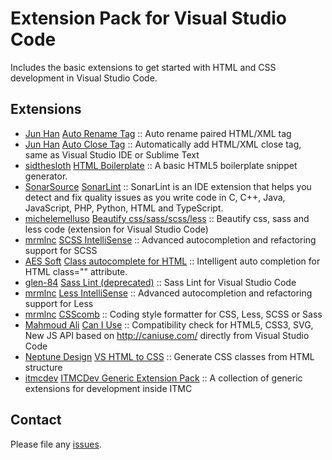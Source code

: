 # Extension Pack for Visual Studio Code

Includes the basic extensions to get started with HTML and CSS development in Visual Studio Code.

## Extensions

<!-- +Extensions -->
* [Jun Han](https://marketplace.visualstudio.com/publishers/formulahendry) [Auto Rename Tag](https://marketplace.visualstudio.com/items?itemName=formulahendry.auto-rename-tag) :: Auto rename paired HTML/XML tag
* [Jun Han](https://marketplace.visualstudio.com/publishers/formulahendry) [Auto Close Tag](https://marketplace.visualstudio.com/items?itemName=formulahendry.auto-close-tag) :: Automatically add HTML/XML close tag, same as Visual Studio IDE or Sublime Text
* [sidthesloth](https://marketplace.visualstudio.com/publishers/sidthesloth) [HTML Boilerplate](https://marketplace.visualstudio.com/items?itemName=sidthesloth.html5-boilerplate) :: A basic HTML5 boilerplate snippet generator.
* [SonarSource](https://marketplace.visualstudio.com/publishers/SonarSource) [SonarLint](https://marketplace.visualstudio.com/items?itemName=SonarSource.sonarlint-vscode) :: SonarLint is an IDE extension that helps you detect and fix quality issues as you write code in C, C++, Java, JavaScript, PHP, Python, HTML and TypeScript.
* [michelemelluso](https://marketplace.visualstudio.com/publishers/michelemelluso) [Beautify css/sass/scss/less](https://marketplace.visualstudio.com/items?itemName=michelemelluso.code-beautifier) :: Beautify css, sass and less code (extension for Visual Studio Code)
* [mrmlnc](https://marketplace.visualstudio.com/publishers/mrmlnc) [SCSS IntelliSense](https://marketplace.visualstudio.com/items?itemName=mrmlnc.vscode-scss) :: Advanced autocompletion and refactoring support for SCSS
* [AES Soft](https://marketplace.visualstudio.com/publishers/AESSoft) [Class autocomplete for HTML](https://marketplace.visualstudio.com/items?itemName=AESSoft.aessoft-class-autocomplete) :: Intelligent auto completion for HTML class="" attribute.
* [glen-84](https://marketplace.visualstudio.com/publishers/glen-84) [Sass Lint (deprecated)](https://marketplace.visualstudio.com/items?itemName=glen-84.sass-lint) :: Sass Lint for Visual Studio Code
* [mrmlnc](https://marketplace.visualstudio.com/publishers/mrmlnc) [Less IntelliSense](https://marketplace.visualstudio.com/items?itemName=mrmlnc.vscode-less) :: Advanced autocompletion and refactoring support for Less
* [mrmlnc](https://marketplace.visualstudio.com/publishers/mrmlnc) [CSScomb](https://marketplace.visualstudio.com/items?itemName=mrmlnc.vscode-csscomb) :: Coding style formatter for CSS, Less, SCSS or Sass
* [Mahmoud Ali](https://marketplace.visualstudio.com/publishers/akamud) [Can I Use](https://marketplace.visualstudio.com/items?itemName=akamud.vscode-caniuse) :: Compatibility check for HTML5, CSS3, SVG, New JS API based on http://caniuse.com/ directly from Visual Studio Code
* [Neptune Design](https://marketplace.visualstudio.com/publishers/neptunedesign) [VS HTML to CSS](https://marketplace.visualstudio.com/items?itemName=neptunedesign.vs-html-to-css) :: Generate CSS classes from HTML structure
* [itmcdev](https://marketplace.visualstudio.com/publishers/itmcdev) [ITMCDev Generic Extension Pack](https://marketplace.visualstudio.com/items?itemName=itmcdev.generic-extension-pack) :: A collection of generic extensions for development inside ITMC
<!-- -Extensions -->

## Contact

Please file any [issues](https://github.com/itmcdev/vscode-extensions/issues).
